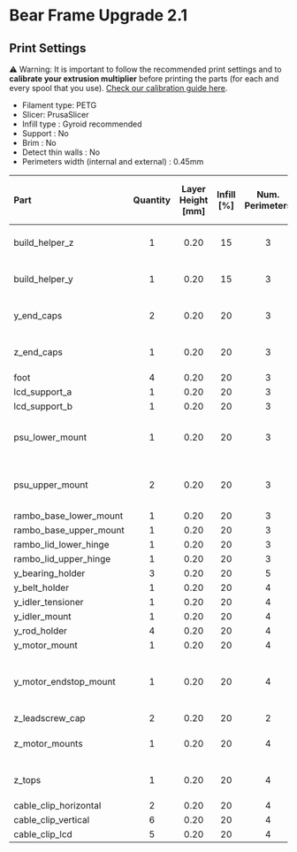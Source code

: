 # Bear Frame Upgrade 2.1


## Print Settings

:warning: Warning: It is important to follow the recommended print settings and to **calibrate your extrusion multiplier** before printing the parts (for each and every spool that you use). [Check our calibration guide here](https://guides.bear-lab.com/Guide/Extrusion+multiplier+and+filament+diameter/8).

* Filament type: PETG
* Slicer: PrusaSlicer
* Infill type : Gyroid recommended
* Support : No
* Brim : No
* Detect thin walls : No
* Perimeters width (internal and external) : 0.45mm


| Part                   | Quantity | Layer<br/>Height<br/>[mm] | Infill [%] | Num.<br/>Perimeters | Num.<br/>Top / Bottom<br/>Layers | Note      |
|:-----------------------|:--------:|:-------------------------:|:----------:|:-------------------:|:--------------------------------:|:----------|
| build_helper_z         | 1 | 0.20 | 15 | 3 | 5 | :warning: Print a single part         |
| build_helper_y         | 1 | 0.20 | 15 | 3 | 5 | :warning: Print a single part         |
| y_end_caps             | 2 | 0.20 | 20 | 3 | 5 | Total of 4 printed parts              |
| z_end_caps             | 1 | 0.20 | 20 | 3 | 5 | Total of 4 printed parts              |
| foot                   | 4 | 0.20 | 20 | 3 | 5 |                                       |
| lcd_support_a          | 1 | 0.20 | 20 | 3 | 5 |                                       |
| lcd_support_b          | 1 | 0.20 | 20 | 3 | 5 |                                       |
| psu_lower_mount        | 1 | 0.20 | 20 | 3 | 5 | Same for black and silver PSU         |
| psu_upper_mount        | 2 | 0.20 | 20 | 3 | 5 | Same for black and silver PSU         |
| rambo_base_lower_mount | 1 | 0.20 | 20 | 3 | 5 |                                       |
| rambo_base_upper_mount | 1 | 0.20 | 20 | 3 | 5 |                                       |
| rambo_lid_lower_hinge  | 1 | 0.20 | 20 | 3 | 5 |                                       |
| rambo_lid_upper_hinge  | 1 | 0.20 | 20 | 3 | 5 |                                       |
| y_bearing_holder       | 3 | 0.20 | 20 | 5 | 5 |                                       |
| y_belt_holder          | 1 | 0.20 | 20 | 4 | 5 |                                       |
| y_idler_tensioner      | 1 | 0.20 | 20 | 4 | 5 |                                       |
| y_idler_mount          | 1 | 0.20 | 20 | 4 | 5 |                                       |
| y_rod_holder           | 4 | 0.20 | 20 | 4 | 5 |                                       |
| y_motor_mount          | 1 | 0.20 | 20 | 4 | 5 |                                       |
| y_motor_endstop_mount  | 1 | 0.20 | 20 | 4 | 5 | :warning: Only for MK2(S) or MK2.5(S) |
| z_leadscrew_cap        | 2 | 0.20 | 20 | 2 | 5 |                                       |
| z_motor_mounts         | 1 | 0.20 | 20 | 4 | 5 | Total of 2 printed parts              |
| z_tops                 | 1 | 0.20 | 20 | 4 | 5 | Total of 2 printed parts              |
| cable_clip_horizontal  | 2 | 0.20 | 20 | 4 | 5 |                                       |
| cable_clip_vertical    | 6 | 0.20 | 20 | 4 | 5 |                                       |
| cable_clip_lcd         | 5 | 0.20 | 20 | 4 | 5 |                                       |
